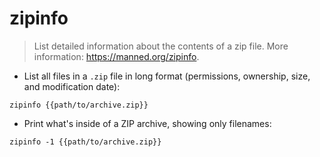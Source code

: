 # zipinfo

> List detailed information about the contents of a zip file.
> More information: <https://manned.org/zipinfo>.

- List all files in a `.zip` file in long format (permissions, ownership, size, and modification date):

`zipinfo {{path/to/archive.zip}}`

- Print what's inside of a ZIP archive, showing only filenames:

`zipinfo -1 {{path/to/archive.zip}}`
